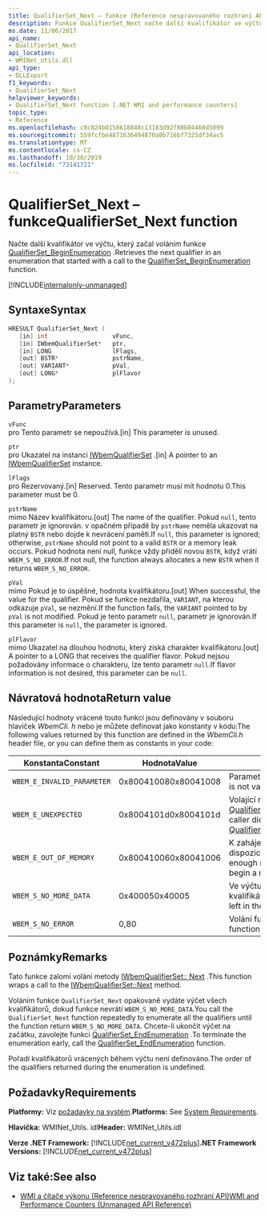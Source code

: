 ```yaml
---
title: QualifierSet_Next – funkce (Reference nespravovaného rozhraní API)
description: Funkce QualifierSet_Next načte další kvalifikátor ve výčtu.
ms.date: 11/06/2017
api_name:
- QualifierSet_Next
api_location:
- WMINet_Utils.dll
api_type:
- DLLExport
f1_keywords:
- QualifierSet_Next
helpviewer_keywords:
- QualifierSet_Next function [.NET WMI and performance counters]
topic_type:
- Reference
ms.openlocfilehash: c9c824b0158618848c13183d92f88604460d5099
ms.sourcegitcommit: 559fcfbe4871636494870a8b716bf7325df34ac5
ms.translationtype: MT
ms.contentlocale: cs-CZ
ms.lasthandoff: 10/30/2019
ms.locfileid: "73141721"
---
```

# <a name="qualifierset_next-function"></a><span data-ttu-id="ba17d-103">QualifierSet_Next – funkce</span><span class="sxs-lookup"><span data-stu-id="ba17d-103">QualifierSet_Next function</span></span>
<span data-ttu-id="ba17d-104">Načte další kvalifikátor ve výčtu, který začal voláním funkce [QualifierSet_BeginEnumeration](qualifierset-beginenumeration.md) .</span><span class="sxs-lookup"><span data-stu-id="ba17d-104">Retrieves the next qualifier in an enumeration that started with a call to the [QualifierSet_BeginEnumeration](qualifierset-beginenumeration.md) function.</span></span>   

[!INCLUDE[internalonly-unmanaged](../../../../includes/internalonly-unmanaged.md)]
  
## <a name="syntax"></a><span data-ttu-id="ba17d-105">Syntaxe</span><span class="sxs-lookup"><span data-stu-id="ba17d-105">Syntax</span></span>  
  
```cpp  
HRESULT QualifierSet_Next (
   [in] int                  vFunc, 
   [in] IWbemQualifierSet*   ptr, 
   [in] LONG                 lFlags,
   [out] BSTR*               pstrName,        
   [out] VARIANT*            pVal,
   [out] LONG*               plFlavor                 
); 
```  

## <a name="parameters"></a><span data-ttu-id="ba17d-106">Parametry</span><span class="sxs-lookup"><span data-stu-id="ba17d-106">Parameters</span></span>

`vFunc`   
<span data-ttu-id="ba17d-107">pro Tento parametr se nepoužívá.</span><span class="sxs-lookup"><span data-stu-id="ba17d-107">[in] This parameter is unused.</span></span>

`ptr`   
<span data-ttu-id="ba17d-108">pro Ukazatel na instanci [IWbemQualifierSet](/windows/desktop/api/wbemcli/nn-wbemcli-iwbemqualifierset) .</span><span class="sxs-lookup"><span data-stu-id="ba17d-108">[in] A pointer to an [IWbemQualifierSet](/windows/desktop/api/wbemcli/nn-wbemcli-iwbemqualifierset) instance.</span></span>

`lFlags`   
<span data-ttu-id="ba17d-109">pro Rezervovaný.</span><span class="sxs-lookup"><span data-stu-id="ba17d-109">[in] Reserved.</span></span> <span data-ttu-id="ba17d-110">Tento parametr musí mít hodnotu 0.</span><span class="sxs-lookup"><span data-stu-id="ba17d-110">This parameter must be 0.</span></span>

`pstrName`   
<span data-ttu-id="ba17d-111">mimo Název kvalifikátoru.</span><span class="sxs-lookup"><span data-stu-id="ba17d-111">[out] The name of the qualifier.</span></span> <span data-ttu-id="ba17d-112">Pokud `null`, tento parametr je ignorován. v opačném případě by `pstrName` neměla ukazovat na platný `BSTR` nebo dojde k nevrácení paměti.</span><span class="sxs-lookup"><span data-stu-id="ba17d-112">If `null`, this parameter is ignored; otherwise, `pstrName` should not point to a valid `BSTR` or a memory leak occurs.</span></span> <span data-ttu-id="ba17d-113">Pokud hodnota není null, funkce vždy přidělí novou `BSTR`, když vrátí `WBEM_S_NO_ERROR`.</span><span class="sxs-lookup"><span data-stu-id="ba17d-113">If not null, the function always allocates a new `BSTR` when it returns `WBEM_S_NO_ERROR`.</span></span>

`pVal`   
<span data-ttu-id="ba17d-114">mimo Pokud je to úspěšné, hodnota kvalifikátoru.</span><span class="sxs-lookup"><span data-stu-id="ba17d-114">[out] When successful, the value for the qualifier.</span></span> <span data-ttu-id="ba17d-115">Pokud se funkce nezdařila, `VARIANT`, na kterou odkazuje `pVal`, se nezmění.</span><span class="sxs-lookup"><span data-stu-id="ba17d-115">If the function fails, the `VARIANT` pointed to by `pVal` is not modified.</span></span> <span data-ttu-id="ba17d-116">Pokud je tento parametr `null`, parametr je ignorován.</span><span class="sxs-lookup"><span data-stu-id="ba17d-116">If this parameter is `null`, the parameter is ignored.</span></span>

`plFlavor`   
<span data-ttu-id="ba17d-117">mimo Ukazatel na dlouhou hodnotu, který získá charakter kvalifikátoru.</span><span class="sxs-lookup"><span data-stu-id="ba17d-117">[out] A pointer to a LONG that receives the qualifier flavor.</span></span> <span data-ttu-id="ba17d-118">Pokud nejsou požadovány informace o charakteru, lze tento parametr `null`.</span><span class="sxs-lookup"><span data-stu-id="ba17d-118">If flavor information is not desired, this parameter can be `null`.</span></span> 

## <a name="return-value"></a><span data-ttu-id="ba17d-119">Návratová hodnota</span><span class="sxs-lookup"><span data-stu-id="ba17d-119">Return value</span></span>

<span data-ttu-id="ba17d-120">Následující hodnoty vrácené touto funkcí jsou definovány v souboru hlaviček *WbemCli. h* nebo je můžete definovat jako konstanty v kódu:</span><span class="sxs-lookup"><span data-stu-id="ba17d-120">The following values returned by this function are defined in the *WbemCli.h* header file, or you can define them as constants in your code:</span></span>

|<span data-ttu-id="ba17d-121">Konstanta</span><span class="sxs-lookup"><span data-stu-id="ba17d-121">Constant</span></span>  |<span data-ttu-id="ba17d-122">Hodnota</span><span class="sxs-lookup"><span data-stu-id="ba17d-122">Value</span></span>  |<span data-ttu-id="ba17d-123">Popis</span><span class="sxs-lookup"><span data-stu-id="ba17d-123">Description</span></span>  |
|---------|---------|---------|
|`WBEM_E_INVALID_PARAMETER` | <span data-ttu-id="ba17d-124">0x80041008</span><span class="sxs-lookup"><span data-stu-id="ba17d-124">0x80041008</span></span> | <span data-ttu-id="ba17d-125">Parametr není platný.</span><span class="sxs-lookup"><span data-stu-id="ba17d-125">A parameter is not valid.</span></span> |
|`WBEM_E_UNEXPECTED` | <span data-ttu-id="ba17d-126">0x8004101d</span><span class="sxs-lookup"><span data-stu-id="ba17d-126">0x8004101d</span></span> | <span data-ttu-id="ba17d-127">Volající nevolal [QualifierSet_BeginEnumeration](qualifierset-beginenumeration.md).</span><span class="sxs-lookup"><span data-stu-id="ba17d-127">The caller did not call [QualifierSet_BeginEnumeration](qualifierset-beginenumeration.md).</span></span> |
|`WBEM_E_OUT_OF_MEMORY` | <span data-ttu-id="ba17d-128">0x80041006</span><span class="sxs-lookup"><span data-stu-id="ba17d-128">0x80041006</span></span> | <span data-ttu-id="ba17d-129">K zahájení nového výčtu není k dispozici dostatek paměti.</span><span class="sxs-lookup"><span data-stu-id="ba17d-129">Not enough memory is available to begin a new enumeration.</span></span> |
| `WBEM_S_NO_MORE_DATA` | <span data-ttu-id="ba17d-130">0x40005</span><span class="sxs-lookup"><span data-stu-id="ba17d-130">0x40005</span></span> | <span data-ttu-id="ba17d-131">Ve výčtu nezůstanou žádné další kvalifikátory.</span><span class="sxs-lookup"><span data-stu-id="ba17d-131">No more qualifiers are left in the enumeration.</span></span> |
|`WBEM_S_NO_ERROR` | <span data-ttu-id="ba17d-132">0,8</span><span class="sxs-lookup"><span data-stu-id="ba17d-132">0</span></span> | <span data-ttu-id="ba17d-133">Volání funkce bylo úspěšné.</span><span class="sxs-lookup"><span data-stu-id="ba17d-133">The function call was successful.</span></span>  |
  
## <a name="remarks"></a><span data-ttu-id="ba17d-134">Poznámky</span><span class="sxs-lookup"><span data-stu-id="ba17d-134">Remarks</span></span>

<span data-ttu-id="ba17d-135">Tato funkce zalomí volání metody [IWbemQualifierSet:: Next](/windows/desktop/api/wbemcli/nf-wbemcli-iwbemqualifierset-next) .</span><span class="sxs-lookup"><span data-stu-id="ba17d-135">This function wraps a call to the [IWbemQualifierSet::Next](/windows/desktop/api/wbemcli/nf-wbemcli-iwbemqualifierset-next) method.</span></span>

<span data-ttu-id="ba17d-136">Voláním funkce `QualifierSet_Next` opakovaně vydáte výčet všech kvalifikátorů, dokud funkce nevrátí `WBEM_S_NO_MORE_DATA`.</span><span class="sxs-lookup"><span data-stu-id="ba17d-136">You call the `QualifierSet_Next` function repeatedly to enumerate all the qualifiers until the function return `WBEM_S_NO_MORE_DATA`.</span></span> <span data-ttu-id="ba17d-137">Chcete-li ukončit výčet na začátku, zavolejte funkci [QualifierSet_EndEnumeration](qualifierset-endenumeration.md) .</span><span class="sxs-lookup"><span data-stu-id="ba17d-137">To terminate the enumeration early, call the [QualifierSet_EndEnumeration](qualifierset-endenumeration.md) function.</span></span>

<span data-ttu-id="ba17d-138">Pořadí kvalifikátorů vrácených během výčtu není definováno.</span><span class="sxs-lookup"><span data-stu-id="ba17d-138">The order of the qualifiers returned during the enumeration is undefined.</span></span>

## <a name="requirements"></a><span data-ttu-id="ba17d-139">Požadavky</span><span class="sxs-lookup"><span data-stu-id="ba17d-139">Requirements</span></span>  
 <span data-ttu-id="ba17d-140">**Platformy:** Viz [požadavky na systém](../../get-started/system-requirements.md).</span><span class="sxs-lookup"><span data-stu-id="ba17d-140">**Platforms:** See [System Requirements](../../get-started/system-requirements.md).</span></span>  
  
 <span data-ttu-id="ba17d-141">**Hlavička:** WMINet_Utils. idl</span><span class="sxs-lookup"><span data-stu-id="ba17d-141">**Header:** WMINet_Utils.idl</span></span>  
  
 <span data-ttu-id="ba17d-142">**Verze .NET Framework:** [!INCLUDE[net_current_v472plus](../../../../includes/net-current-v472plus.md)]</span><span class="sxs-lookup"><span data-stu-id="ba17d-142">**.NET Framework Versions:** [!INCLUDE[net_current_v472plus](../../../../includes/net-current-v472plus.md)]</span></span>  
  
## <a name="see-also"></a><span data-ttu-id="ba17d-143">Viz také:</span><span class="sxs-lookup"><span data-stu-id="ba17d-143">See also</span></span>

- [<span data-ttu-id="ba17d-144">WMI a čítače výkonu (Reference nespravovaného rozhraní API)</span><span class="sxs-lookup"><span data-stu-id="ba17d-144">WMI and Performance Counters (Unmanaged API Reference)</span></span>](index.md)
